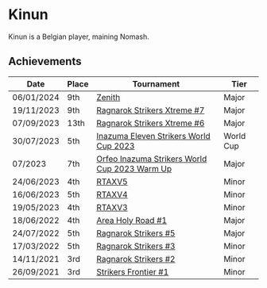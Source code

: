 # Kinun

Kinun is a Belgian player, maining Nomash.

## Achievements

|Date|Place|Tournament|Tier|
|-|-|-|-|
| 06/01/2024 | 9th | [Zenith](/inapedia/tournaments/misc/zenith.md) | Major |
| 19/11/2023 | 9th | [Ragnarok Strikers Xtreme #7](/inapedia/tournaments/ragna/ragnax7.md) | Major |
| 07/09/2023 | 13th | [Ragnarok Strikers Xtreme #6](/inapedia/tournaments/ragna/ragnax6.md) | Major |
| 30/07/2023 | 5th | [Inazuma Eleven Strikers World Cup 2023](/inapedia/tournaments/worldcup23.md) | World Cup |
| 07/2023 | 7th | [Orfeo Inazuma Strikers World Cup 2023 Warm Up](/inapedia/tournaments/misc/orfeowc.md) | Major |
| 24/06/2023 | 4th | [RTAXV5](/inapedia/tournaments/rtaxv/rtaxv5.md) | Minor |
| 16/06/2023 | 5th | [RTAXV4](/inapedia/tournaments/rtaxv/rtaxv4.md) | Minor |
| 19/05/2023 | 4th | [RTAXV3](/inapedia/tournaments/rtaxv/rtaxv3.md) | Minor |
| 18/06/2022 | 4th | [Area Holy Road #1](/inapedia/tournaments/misc/holyroad1.md) | Major |
| 24/07/2022 | 5th | [Ragnarok Strikers #5](/inapedia/tournaments/ragna/ragna5.md) | Major |
| 17/03/2022 | 5th | [Ragnarok Strikers #3](/inapedia/tournaments/ragna/ragna3.md) | Minor |
| 14/11/2021 | 3rd | [Ragnarok Strikers #2](/inapedia/tournaments/ragna/ragna2.md) | Minor |
| 26/09/2021 | 3rd | [Strikers Frontier #1](/inapedia/tournaments/sf/sf1.md) | Minor |
